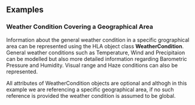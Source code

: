 ## Examples

### Weather Condition Covering a Geographical Area

Information about the general weather condition in a specific grographical area can be represented using the HLA object class **WeatherCondition**. General weather conditions such as Temperature, Wind and Precipitaion can be modelled but also more detailed information regarding Barometric Pressure and Humidity. Visual range and Haze conditions can also be represented.

All attributes of WeatherCondition objects are optional and althogh in this example we are referencing a specific geographical area, if no such reference is provided the weather condition is assumed to be global.

